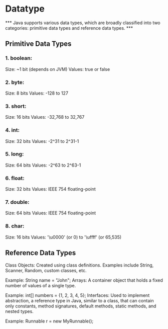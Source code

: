 # Datatype
*** Java supports various data types, which are broadly classified into two categories: primitive data types and reference data types. ***

## Primitive Data Types
### 1. boolean:

Size: ~1 bit (depends on JVM)
Values: true or false
### 2. byte:

Size: 8 bits
Values: -128 to 127
### 3. short:

Size: 16 bits
Values: -32,768 to 32,767
### 4. int:

Size: 32 bits
Values: -2^31 to 2^31-1
### 5. long:

Size: 64 bits
Values: -2^63 to 2^63-1
### 6. float:

Size: 32 bits
Values: IEEE 754 floating-point
### 7. double:

Size: 64 bits
Values: IEEE 754 floating-point
### 8. char:

Size: 16 bits
Values: '\u0000' (or 0) to '\uffff' (or 65,535)
## Reference Data Types
Class Objects: Created using class definitions. Examples include String, Scanner, Random, custom classes, etc.

Example: String name = "John";
Arrays: A container object that holds a fixed number of values of a single type.

Example: int[] numbers = {1, 2, 3, 4, 5};
Interfaces: Used to implement abstraction, a reference type in Java, similar to a class, that can contain only constants, method signatures, default methods, static methods, and nested types.

Example: Runnable r = new MyRunnable();
